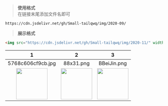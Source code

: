 > **使用格式**  
在链接末尾添加文件名即可
```
https://cdn.jsdelivr.net/gh/Small-tailqwq/img/2020-09/
```  

> **展示格式**
```html
<img src="https://cdn.jsdelivr.net/gh/Small-tailqwq/img/2020-11/" width="100px" height="100px">
```  
|1|2|3|
|:--:|:--:|:--:|
|5768c606cf9cb.jpg|88x31.png|BBeiJin.png|
|<img src="https://cdn.jsdelivr.net/gh/Small-tailqwq/img/2020-11/5768c606cf9cb.jpg" width="100px" height="100px">|<img src="https://cdn.jsdelivr.net/gh/Small-tailqwq/img/2020-11/88x31.png" width="100px" height="100px">|<img src="https://cdn.jsdelivr.net/gh/Small-tailqwq/img/2020-11/BBeiJin.png" width="100px" height="100px">|

